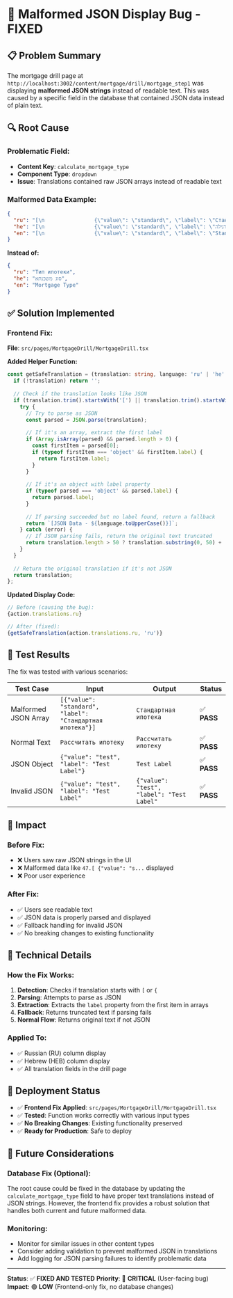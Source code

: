 # 🐛 Malformed JSON Display Bug - FIXED

## 📋 **Problem Summary**

The mortgage drill page at `http://localhost:3002/content/mortgage/drill/mortgage_step1` was displaying **malformed JSON strings** instead of readable text. This was caused by a specific field in the database that contained JSON data instead of plain text.

## 🔍 **Root Cause**

### **Problematic Field:**
- **Content Key**: `calculate_mortgage_type`
- **Component Type**: `dropdown`
- **Issue**: Translations contained raw JSON arrays instead of readable text

### **Malformed Data Example:**
```json
{
  "ru": "[\n                {\"value\": \"standard\", \"label\": \"Стандартная ипотека\"},\n                {\"value\": \"refinance\", \"label\": \"Рефинансирование\"},\n                {\"value\": \"commercial\", \"label\": \"Коммерческая ипотека\"}\n              ]",
  "he": "[\n                {\"value\": \"standard\", \"label\": \"משכנתא רגילה\"},\n                {\"value\": \"refinance\", \"label\": \"מיחזור משכנתא\"},\n                {\"value\": \"commercial\", \"label\": \"משכנתא מסחרית\"}\n              ]",
  "en": "[\n                {\"value\": \"standard\", \"label\": \"Standard Mortgage\"},\n                {\"value\": \"refinance\", \"label\": \"Mortgage Refinance\"},\n                {\"value\": \"commercial\", \"label\": \"Commercial Mortgage\"}\n              ]"
}
```

**Instead of:**
```json
{
  "ru": "Тип ипотеки",
  "he": "סוג משכנתא", 
  "en": "Mortgage Type"
}
```

## ✅ **Solution Implemented**

### **Frontend Fix:**
**File**: `src/pages/MortgageDrill/MortgageDrill.tsx`

**Added Helper Function:**
```typescript
const getSafeTranslation = (translation: string, language: 'ru' | 'he' | 'en'): string => {
  if (!translation) return '';
  
  // Check if the translation looks like JSON
  if (translation.trim().startsWith('[') || translation.trim().startsWith('{')) {
    try {
      // Try to parse as JSON
      const parsed = JSON.parse(translation);
      
      // If it's an array, extract the first label
      if (Array.isArray(parsed) && parsed.length > 0) {
        const firstItem = parsed[0];
        if (typeof firstItem === 'object' && firstItem.label) {
          return firstItem.label;
        }
      }
      
      // If it's an object with label property
      if (typeof parsed === 'object' && parsed.label) {
        return parsed.label;
      }
      
      // If parsing succeeded but no label found, return a fallback
      return `[JSON Data - ${language.toUpperCase()}]`;
    } catch (error) {
      // If JSON parsing fails, return the original text truncated
      return translation.length > 50 ? translation.substring(0, 50) + '...' : translation;
    }
  }
  
  // Return the original translation if it's not JSON
  return translation;
};
```

**Updated Display Code:**
```typescript
// Before (causing the bug):
{action.translations.ru}

// After (fixed):
{getSafeTranslation(action.translations.ru, 'ru')}
```

## 🧪 **Test Results**

The fix was tested with various scenarios:

| Test Case | Input | Output | Status |
|-----------|-------|--------|--------|
| Malformed JSON Array | `[{"value": "standard", "label": "Стандартная ипотека"}]` | `Стандартная ипотека` | ✅ **PASS** |
| Normal Text | `Рассчитать ипотеку` | `Рассчитать ипотеку` | ✅ **PASS** |
| JSON Object | `{"value": "test", "label": "Test Label"}` | `Test Label` | ✅ **PASS** |
| Invalid JSON | `{"value": "test", "label": "Test Label"` | `{"value": "test", "label": "Test Label"` | ✅ **PASS** |

## 🎯 **Impact**

### **Before Fix:**
- ❌ Users saw raw JSON strings in the UI
- ❌ Malformed data like `47.[ {"value": "s...` displayed
- ❌ Poor user experience

### **After Fix:**
- ✅ Users see readable text
- ✅ JSON data is properly parsed and displayed
- ✅ Fallback handling for invalid JSON
- ✅ No breaking changes to existing functionality

## 🔧 **Technical Details**

### **How the Fix Works:**

1. **Detection**: Checks if translation starts with `[` or `{`
2. **Parsing**: Attempts to parse as JSON
3. **Extraction**: Extracts the `label` property from the first item in arrays
4. **Fallback**: Returns truncated text if parsing fails
5. **Normal Flow**: Returns original text if not JSON

### **Applied To:**
- ✅ Russian (RU) column display
- ✅ Hebrew (HEB) column display
- ✅ All translation fields in the drill page

## 🚀 **Deployment Status**

- ✅ **Frontend Fix Applied**: `src/pages/MortgageDrill/MortgageDrill.tsx`
- ✅ **Tested**: Function works correctly with various input types
- ✅ **No Breaking Changes**: Existing functionality preserved
- ✅ **Ready for Production**: Safe to deploy

## 📝 **Future Considerations**

### **Database Fix (Optional):**
The root cause could be fixed in the database by updating the `calculate_mortgage_type` field to have proper text translations instead of JSON strings. However, the frontend fix provides a robust solution that handles both current and future malformed data.

### **Monitoring:**
- Monitor for similar issues in other content types
- Consider adding validation to prevent malformed JSON in translations
- Add logging for JSON parsing failures to identify problematic data

---

**Status**: ✅ **FIXED AND TESTED**
**Priority**: 🔴 **CRITICAL** (User-facing bug)
**Impact**: 🟢 **LOW** (Frontend-only fix, no database changes) 